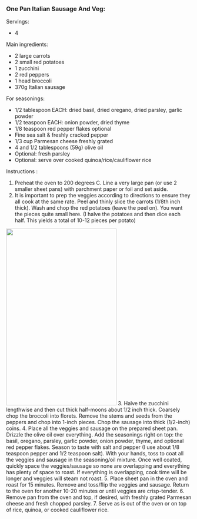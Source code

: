 ### One Pan Italian Sausage And Veg:  ###

Servings:

- 4

Main ingredients:

- 2 large carrots
- 2 small red potatoes
- 1 zucchini
- 2 red peppers
- 1 head broccoli
- 370g Italian sausage

For seasonings:

- 1/2 tablespoon EACH: dried basil, dried oregano, dried parsley, garlic powder
- 1/2 teaspoon EACH: onion powder, dried thyme
- 1/8 teaspoon red pepper flakes optional
- Fine sea salt & freshly cracked pepper
- 1/3 cup Parmesan cheese freshly grated
- 4 and 1/2 tablespoons (59g) olive oil
- Optional: fresh parsley
- Optional: serve over cooked quinoa/rice/cauliflower rice

Instructions :

1. Preheat the oven to 200 degrees C. Line a very large pan (or use 2 smaller sheet pans) with parchment paper or foil and set aside.
2. It is important to prep the veggies according to directions to ensure they all cook at the same rate. Peel and thinly slice the carrots (1/8th inch thick). Wash and chop the red potatoes (leave the peel on). You want the pieces quite small here. (I halve the potatoes and then dice each half. This yields a total of 10-12 pieces per potato)
<img src="https://www.chelseasmessyapron.com/wp-content/uploads/2017/01/Healthy-Italian-Sausage-Veggies-3-639x1024.jpg.webp" width="300" height="480" />
3. Halve the zucchini lengthwise and then cut thick half-moons about 1/2 inch thick. Coarsely chop the broccoli into florets. Remove the stems and seeds from the peppers and chop into 1-inch pieces. Chop the sausage into thick (1/2-inch) coins.
4. Place all the veggies and sausage on the prepared sheet pan. Drizzle the olive oil over everything. Add the seasonings right on top: the basil, oregano, parsley, garlic powder, onion powder, thyme, and optional red pepper flakes. Season to taste with salt and pepper (I use about 1/8 teaspoon pepper and 1/2 teaspoon salt). With your hands, toss to coat all the veggies and sausage in the seasoning/oil mixture. Once well coated, quickly space the veggies/sausage so none are overlapping and everything has plenty of space to roast. If everything is overlapping, cook time will be longer and veggies will steam not roast.
5. Place sheet pan in the oven and roast for 15 minutes. Remove and toss/flip the veggies and sausage. Return to the oven for another 10-20 minutes or until veggies are crisp-tender.
6. Remove pan from the oven and top, if desired, with freshly grated Parmesan cheese and fresh chopped parsley.
7. Serve as is out of the oven or on top of rice, quinoa, or cooked cauliflower rice.